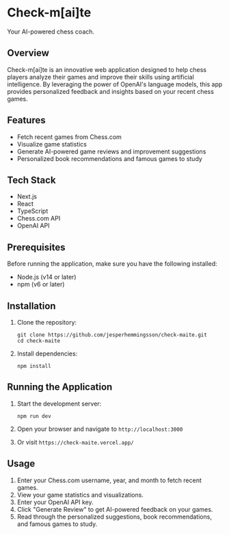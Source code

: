 # Check-m[ai]te

Your AI-powered chess coach.

## Overview

Check-m[ai]te is an innovative web application designed to help chess players analyze their games and improve their skills using artificial intelligence. By leveraging the power of OpenAI's language models, this app provides personalized feedback and insights based on your recent chess games.

## Features

- Fetch recent games from Chess.com
- Visualize game statistics
- Generate AI-powered game reviews and improvement suggestions
- Personalized book recommendations and famous games to study

## Tech Stack

- Next.js
- React
- TypeScript
- Chess.com API
- OpenAI API

## Prerequisites

Before running the application, make sure you have the following installed:

- Node.js (v14 or later)
- npm (v6 or later)

## Installation

1. Clone the repository:
   ```
   git clone https://github.com/jesperhemmingsson/check-maite.git
   cd check-maite
   ```

2. Install dependencies:
   ```
   npm install
   ```

## Running the Application

1. Start the development server:
   ```
   npm run dev
   ```

2. Open your browser and navigate to `http://localhost:3000`

3. Or visit `https://check-maite.vercel.app/`

## Usage

1. Enter your Chess.com username, year, and month to fetch recent games.
2. View your game statistics and visualizations.
3. Enter your OpenAI API key.
4. Click "Generate Review" to get AI-powered feedback on your games.
5. Read through the personalized suggestions, book recommendations, and famous games to study.